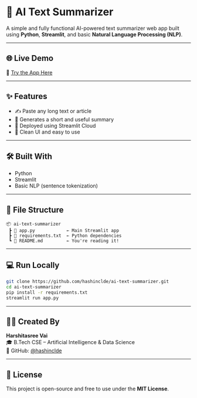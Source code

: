 # 🧠 AI Text Summarizer

A simple and fully functional AI-powered text summarizer web app built using **Python**, **Streamlit**, and basic **Natural Language Processing (NLP)**.

---

## 🌐 Live Demo  
🔗 [Try the App Here](https://ai-text-summarizer-4ot789ff479c6kwn6myotf.streamlit.app/)

---

## ✨ Features

- ✍️ Paste any long text or article  
- 🧠 Generates a short and useful summary  
- 🚀 Deployed using Streamlit Cloud  
- 🧾 Clean UI and easy to use

---

## 🛠️ Built With

- Python  
- Streamlit  
- Basic NLP (sentence tokenization)

---

## 📁 File Structure

```
📦 ai-text-summarizer  
 ┣ 📄 app.py            ← Main Streamlit app  
 ┣ 📄 requirements.txt  ← Python dependencies  
 ┗ 📄 README.md         ← You're reading it!  
```

---

## 💻 Run Locally

```bash
git clone https://github.com/hashinclde/ai-text-summarizer.git
cd ai-text-summarizer
pip install -r requirements.txt
streamlit run app.py
```

---

## 🙋‍♀️ Created By

**Harshitasree Vai**  
🎓 B.Tech CSE – Artificial Intelligence & Data Science  
🔗 GitHub: [@hashinclde](https://github.com/hashinclde)

---

## 📜 License

This project is open-source and free to use under the **MIT License**.
